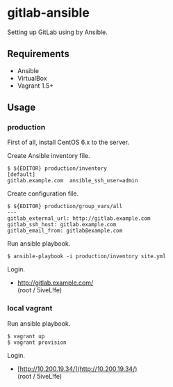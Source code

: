 # gitlab-ansible

Setting up GitLab using by Ansible.

## Requirements

* Ansible
* VirtualBox
* Vagrant 1.5+

## Usage

### production

First of all, install CentOS 6.x to the server.

Create Ansible inventory file.

    $ ${EDITOR} production/inventory
    [default]
    gitlab.example.com  ansible_ssh_user=admin

Create configuration file.

    $ ${EDITOR} production/group_vars/all
    ---
    gitlab_external_url: http://gitlab.example.com
    gitlab_ssh_host: gitlab.example.com
    gitlab_email_from: gitlab@example.com

Run ansible playbook.

    $ ansible-playbook -i production/inventory site.yml

Login.

* http://gitlab.example.com/<br>(root / 5iveL!fe)

### local vagrant

Run ansible playbook.

    $ vagrant up
    $ vagrant provision

Login.

* [http://10.200.19.34/](http://10.200.19.34/)<br>(root / 5iveL!fe)
